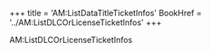 +++
title = 'AM:ListDataTitleTicketInfos'
BookHref = '../AM:ListDLCOrLicenseTicketInfos'
+++

AM:ListDLCOrLicenseTicketInfos
